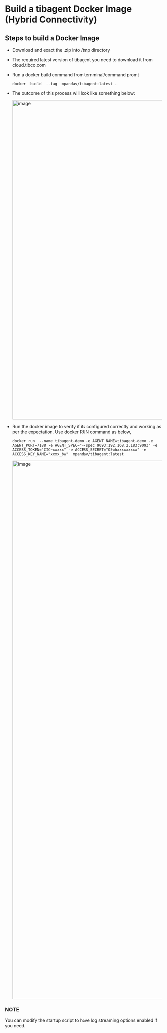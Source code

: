 #  Build a tibagent Docker Image (Hybrid Connectivity)

## Steps to build a Docker Image
- Download and exact the .zip into /tmp directory

-  The required latest version of tibagent you need to download it from cloud.tibco.com 

- Run a docker build command from ternminal/command promt

      docker  build  --tag  mpandav/tibagent:latest .

 - The outcome of this process will look like something below:
   
   <img width="1025" alt="image" src="https://github.com/mpandav/tibco-cloud-usability/assets/38240734/ae0bcc7a-c5a0-436c-b613-8fac2d58aed0">
- Run the docker image to verify if its configured correctly and working as per the expectation. Use docker RUN command as below,

      docker run  --name tibagent-demo -e AGENT_NAME=tibagent-demo -e AGENT_PORT=7188 -e AGENT_SPEC="--spec 9093:192.168.2.183:9093" -e ACCESS_TOKEN="CIC~xxxxx" -e ACCESS_SECRET="O5whxxxxxxxxx" -e ACCESS_KEY_NAME="xxxx_bw"  mpandav/tibagent:latest


  

  <img width="1728" alt="image" src="https://github.com/mpandav/tibco-cloud-usability/assets/38240734/28b23d0a-984f-44fe-807e-a11b79ef9525">

### NOTE
You can modify the startup script to have log streaming options enabled if you need.
